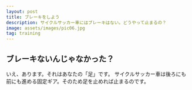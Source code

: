 ```yaml
---
layout: post
title: ブレーキをしよう
description: サイクルサッカー車にはブレーキはない。どうやって止まるの？
image: assets/images/pic06.jpg
tag: training
---
```


## ブレーキないんじゃなかった？

いえ、あります。それはあなたの「足」です。
サイクルサッカー車は後ろにも前にも進める固定ギア。そのため足を止めれば止まるのです。
